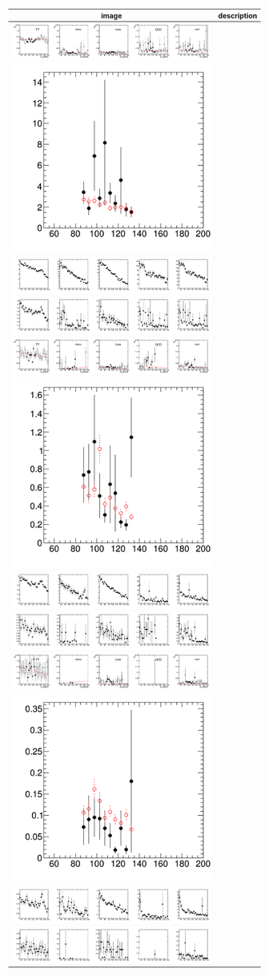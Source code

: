|image|description|
| --- | --- |
| ![ALPHABETrpf_MET300.png](ALPHABETrpf_MET300.png) |  | 
| ![ALPHABETclosure_MET300.png](ALPHABETclosure_MET300.png) |  | 
| ![ALPHABET_antitag_MET300.png](ALPHABET_antitag_MET300.png) |  | 
| ![ALPHABET_doubletag_MET300.png](ALPHABET_doubletag_MET300.png) |  | 
| ![ALPHABETrpf_MET500.png](ALPHABETrpf_MET500.png) |  | 
| ![ALPHABETclosure_MET500.png](ALPHABETclosure_MET500.png) |  | 
| ![ALPHABET_antitag_MET500.png](ALPHABET_antitag_MET500.png) |  | 
| ![ALPHABET_doubletag_MET500.png](ALPHABET_doubletag_MET500.png) |  | 
| ![ALPHABETrpf_MET700.png](ALPHABETrpf_MET700.png) |  | 
| ![ALPHABETclosure_MET700.png](ALPHABETclosure_MET700.png) |  | 
| ![ALPHABET_antitag_MET700.png](ALPHABET_antitag_MET700.png) |  | 
| ![ALPHABET_doubletag_MET700.png](ALPHABET_doubletag_MET700.png) |  | 
